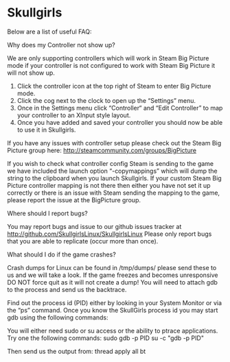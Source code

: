 # Skullgirls
Below are a list of useful FAQ:


Why does my Controller not show up?

We are only supporting controllers which will work in Steam Big Picture mode if your controller is not configured to work with Steam Big Picture it will not show up.

1. Click the controller icon at the top right of Steam to enter Big Picture mode.
2. Click the cog next to the clock to open up the “Settings” menu.
3. Once in the Settings menu click “Controller“ and “Edit Controller” to map your controller to an XInput style layout.
4. Once you have added and saved your controller you should now be able to use it in Skullgirls.

If you have any issues with controller setup please check out the Steam Big Picture group here:
http://steamcommunity.com/groups/BigPicture

If you wish to check what controller config Steam is sending to the game we have included the launch option “-copymappings” which will dump the string to the clipboard when you launch Skullgirls. If your custom Steam Big Picture controller mapping is not there then either you have not set it up correctly or there is an issue with Steam sending the mapping to the game, please report the issue at the BigPicture group.


Where should I report bugs?

You may report bugs and issue to our github issues tracker at http://github.com/SkullgirlsLinux/SkullgirlsLinux
Please only report bugs that you are able to replicate (occur more than once).


What should I do if the game crashes?

Crash dumps for Linux can be found in /tmp/dumps/ please send these to us and we will take a look. 
If the game freezes and becomes unresponsive DO NOT force quit as it will not create a dump! 
You will need to attach gdb to the process and send us the backtrace.

Find out the process id (PID) either by looking in your System Monitor or via the “ps” command.
Once you know the SkullGirls process id you may start gdb using the following commands:

You will either need sudo or su access or the ability to ptrace applications.
Try one the following commands:
sudo gdb -p PID
su -c "gdb -p PID" 

Then send us the output from:
thread apply all bt

